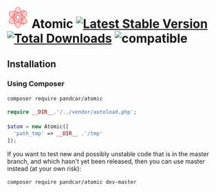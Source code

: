 # ![logo](/examples/assets/logo2.png) Atomic [![Latest Stable Version](https://poser.pugx.org/PandCar/Atomic/v/stable.svg)](https://packagist.org/packages/pandcar/atomic) [![Total Downloads](https://poser.pugx.org/PandCar/Atomic/downloads)](https://packagist.org/packages/pandcar/atomic) ![compatible](https://img.shields.io/badge/php-%3E=5.4-green.svg)

## Installation

### Using Composer

```sh
composer require pandcar/atomic
```

```php
require __DIR__.'/../vendor/autoload.php';

$atom = new Atomic([
  'path_tmp' => __DIR__ .'/tmp'
]);
```

If you want to test new and possibly unstable code that is in the master branch, and which hasn't yet been released, then you can use master instead (at your own risk):

```sh
composer require pandcar/atomic dev-master
```
